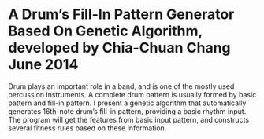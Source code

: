 # A Drum’s Fill-In Pattern Generator Based On Genetic Algorithm, developed by Chia-Chuan Chang June 2014 </br>
Drum plays an important role in a band, and is one of the mostly used percussion instruments. A complete drum pattern is usually formed by basic pattern and fill-in pattern. I present a genetic algorithm that automatically generates 16th-note drum’s fill-in pattern, providing a basic rhythm input. The program will get the features from basic input pattern, and constructs several fitness rules based on these information.


